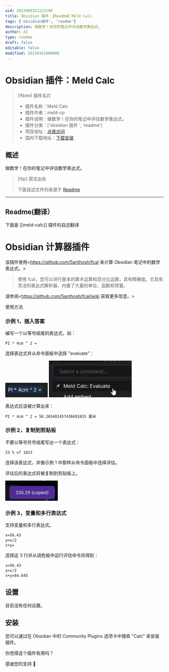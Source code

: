 ```yaml
---
uid: 2023080322222196
title: Obsidian 插件：【Readme】Meld Calc
tags: ['obsidian插件', 'readme']
description: 做数学！在你的笔记中评估数学表达式。
author: AI
type: readme
draft: false
editable: false
modified: 20230101000000
---
```


# Obsidian 插件：Meld Calc

> [!Note] 插件名片
> - 插件名称：Meld Calc
> - 插件作者：meld-cp
> - 插件说明：做数学！在你的笔记中评估数学表达式。
> - 插件分类：['obsidian 插件 ', 'readme']
> - 项目地址：[点我访问](https://github.com/meld-cp/obsidian-calc)
> - 国内下载地址：[下载安装](https://pkmer.cn/products/plugin/pluginMarket/?meld-calc)

## 概述

做数学！在你的笔记中评估数学表达式。

> [!tip] 原文出处
>
>下面自述文件的来源于 [Readme](https://ghproxy.net/https://raw.githubusercontent.com/meld-cp/obsidian-calc/main/README.md)
>

---

## Readme(翻译）

下面是 [[meld-calc]] 插件的自述翻译

# Obsidian 计算器插件

该插件使用<https://github.com/5anthosh/fcal 来计算 Obsidian 笔记中的数学表达式。>

> 使用 fcal，您可以进行基本的算术运算和百分比运算，具有精确度。它具有灵活的表达式解析器，内置了大量的单位、函数和常量。

请参阅<https://github.com/5anthosh/fcal/wiki 获取更多信息。>

使用方法

### 示例 1，插入答案

编写一个以等号结尾的表达式，如：

```
PI * 4cm ^ 2 = 
```

选择表达式并从命令面板中选择 "evaluate"：

<img alt="选择表达式" src="https://raw.githubusercontent.com/meld-cp/obsidian-calc/main/docs/assets/eg1-exp.png" />

<img alt="从命令面板中选择evaluate" src="https://raw.githubusercontent.com/meld-cp/obsidian-calc/main/docs/assets/select-command.png" />

表达式应该被计算出来：

```
PI * 4cm ^ 2 = 50.265482457436691815 厘米
```

### 示例 2，复制到剪贴板

不要以等号符号结尾写出一个表达式：

```
23 % of 1023
```

选择该表达式，并像示例 1 中那样从命令面板中选择评估。

评估后的表达式将被复制到剪贴板上。

<img alt="评估后的表达式将被复制到剪贴板上" src="https://raw.githubusercontent.com/meld-cp/obsidian-calc/main/docs/assets/eg2-clipboard.png" />

### 示例 3，变量和多行表达式

支持变量和多行表达式。

```
x=56.43
y=x/2
z+y=
```

选择这 3 行并从调色板中运行评估命令将得到：

```
x=56.43
y=x/2
x+y=84.645
```

## 设置

目前没有任何设置。

## 安装

您可以通过在 Obsidian 中的 Community Plugins 选项卡中搜索 "Calc" 来安装插件。

你觉得这个插件有用吗？

感谢您的支持 🙏
